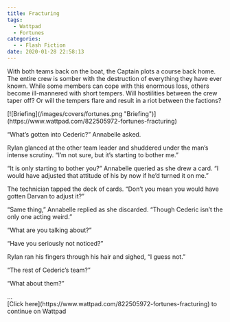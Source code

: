 ```yaml
---
title: Fracturing
tags:
  - Wattpad
  - Fortunes
categories:
  - - Flash Fiction
date: 2020-01-28 22:58:13
---
```


With both teams back on the boat, the Captain plots a course back home. The entire crew is somber with the destruction of everything they have ever known. While some members can cope with this enormous loss, others become ill-mannered with short tempers.<!-- more --> Will hostilities between the crew taper off? Or will the tempers flare and result in a riot between the factions?

<div class="center">[![Briefing](/images/covers/fortunes.png "Briefing")](https://www.wattpad.com/822505972-fortunes-fracturing)</div>

“What’s gotten into Cederic?” Annabelle asked.

Rylan glanced at the other team leader and shuddered under the man’s intense scrutiny. “I’m not sure, but it’s starting to bother me.”

“It is only starting to bother you?” Annabelle queried as she drew a card. “I would have adjusted that attitude of his by now if he’d turned it on me.”

The technician tapped the deck of cards. “Don’t you mean you would have gotten Darvan to adjust it?”

“Same thing,” Annabelle replied as she discarded. “Though Cederic isn’t the only one acting weird.”

“What are you talking about?”

“Have you seriously not noticed?”

Rylan ran his fingers through his hair and sighed, “I guess not.”

“The rest of Cederic’s team?”

“What about them?”

<div class="center">...</div>
<div class="center">[Click here](https://www.wattpad.com/822505972-fortunes-fracturing) to continue on Wattpad</div>